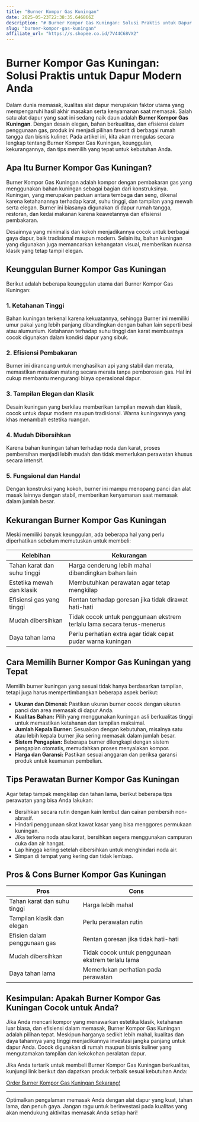 ```yaml
---
title: "Burner Kompor Gas Kuningan"
date: 2025-05-23T22:38:35.646866Z
description: "# Burner Kompor Gas Kuningan: Solusi Praktis untuk Dapur Modern Anda..."
slug: "burner-kompor-gas-kuningan"
affiliate_url: "https://s.shopee.co.id/7V44C68VX2"
---
```

# Burner Kompor Gas Kuningan: Solusi Praktis untuk Dapur Modern Anda

Dalam dunia memasak, kualitas alat dapur merupakan faktor utama yang mempengaruhi hasil akhir masakan serta kenyamanan saat memasak. Salah satu alat dapur yang saat ini sedang naik daun adalah **Burner Kompor Gas Kuningan**. Dengan desain elegan, bahan berkualitas, dan efisiensi dalam penggunaan gas, produk ini menjadi pilihan favorit di berbagai rumah tangga dan bisnis kuliner. Pada artikel ini, kita akan mengulas secara lengkap tentang Burner Kompor Gas Kuningan, keunggulan, kekurangannya, dan tips memilih yang tepat untuk kebutuhan Anda.

## Apa Itu Burner Kompor Gas Kuningan?

Burner Kompor Gas Kuningan adalah kompor dengan pembakaran gas yang menggunakan bahan kuningan sebagai bagian dari konstruksinya. Kuningan, yang merupakan paduan antara tembaga dan seng, dikenal karena ketahanannya terhadap karat, suhu tinggi, dan tampilan yang mewah serta elegan. Burner ini biasanya digunakan di dapur rumah tangga, restoran, dan kedai makanan karena keawetannya dan efisiensi pembakaran.

Desainnya yang minimalis dan kokoh menjadikannya cocok untuk berbagai gaya dapur, baik tradisional maupun modern. Selain itu, bahan kuningan yang digunakan juga memancarkan kehangatan visual, memberikan nuansa klasik yang tetap tampil elegan.

## Keunggulan Burner Kompor Gas Kuningan

Berikut adalah beberapa keunggulan utama dari Burner Kompor Gas Kuningan:

### 1. **Ketahanan Tinggi**

Bahan kuningan terkenal karena kekuatannya, sehingga Burner ini memiliki umur pakai yang lebih panjang dibandingkan dengan bahan lain seperti besi atau alumunium. Ketahanan terhadap suhu tinggi dan karat membuatnya cocok digunakan dalam kondisi dapur yang sibuk.

### 2. **Efisiensi Pembakaran**

Burner ini dirancang untuk menghasilkan api yang stabil dan merata, memastikan masakan matang secara merata tanpa pemborosan gas. Hal ini cukup membantu mengurangi biaya operasional dapur.

### 3. **Tampilan Elegan dan Klasik**

Desain kuningan yang berkilau memberikan tampilan mewah dan klasik, cocok untuk dapur modern maupun tradisional. Warna kuningannya yang khas menambah estetika ruangan.

### 4. **Mudah Dibersihkan**

Karena bahan kuningan tahan terhadap noda dan karat, proses pembersihan menjadi lebih mudah dan tidak memerlukan perawatan khusus secara intensif.

### 5. **Fungsional dan Handal**

Dengan konstruksi yang kokoh, burner ini mampu menopang panci dan alat masak lainnya dengan stabil, memberikan kenyamanan saat memasak dalam jumlah besar.

## Kekurangan Burner Kompor Gas Kuningan

Meski memiliki banyak keunggulan, ada beberapa hal yang perlu diperhatikan sebelum memutuskan untuk membeli:

| Kelebihan                                    | Kekurangan                                          |
|----------------------------------------------|-----------------------------------------------------|
| Tahan karat dan suhu tinggi                  | Harga cenderung lebih mahal dibandingkan bahan lain |
| Estetika mewah dan klasik                    | Membutuhkan perawatan agar tetap mengkilap        |
| Efisiensi gas yang tinggi                    | Rentan terhadap goresan jika tidak dirawat hati-hati |
| Mudah dibersihkan                            | Tidak cocok untuk penggunaan ekstrem terlalu lama secara terus-menerus |
| Daya tahan lama                             | Perlu perhatian extra agar tidak cepat pudar warna kuningan |

## Cara Memilih Burner Kompor Gas Kuningan yang Tepat

Memilih burner kuningan yang sesuai tidak hanya berdasarkan tampilan, tetapi juga harus mempertimbangkan beberapa aspek berikut:

- **Ukuran dan Dimensi:** Pastikan ukuran burner cocok dengan ukuran panci dan area memasak di dapur Anda.
- **Kualitas Bahan:** Pilih yang menggunakan kuningan asli berkualitas tinggi untuk memastikan ketahanan dan tampilan maksimal.
- **Jumlah Kepala Burner:** Sesuaikan dengan kebutuhan, misalnya satu atau lebih kepala burner jika sering memasak dalam jumlah besar.
- **Sistem Pengapian:** Beberapa burner dilengkapi dengan sistem pengapian otomatis, memudahkan proses menyalakan kompor.
- **Harga dan Garansi:** Pastikan sesuai anggaran dan periksa garansi produk untuk keamanan pembelian.

## Tips Perawatan Burner Kompor Gas Kuningan

Agar tetap tampak mengkilap dan tahan lama, berikut beberapa tips perawatan yang bisa Anda lakukan:

- Bersihkan secara rutin dengan kain lembut dan cairan pembersih non-abrasif.
- Hindari penggunaan sikat kawat kasar yang bisa menggores permukaan kuningan.
- Jika terkena noda atau karat, bersihkan segera menggunakan campuran cuka dan air hangat.
- Lap hingga kering setelah dibersihkan untuk menghindari noda air.
- Simpan di tempat yang kering dan tidak lembap.

## Pros & Cons Burner Kompor Gas Kuningan

| **Pros**                                    | **Cons**                                    |
|--------------------------------------------|--------------------------------------------|
| Tahan karat dan suhu tinggi               | Harga lebih mahal                        |
| Tampilan klasik dan elegan                 | Perlu perawatan rutin                   |
| Efisien dalam penggunaan gas               | Rentan goresan jika tidak hati-hati     |
| Mudah dibersihkan                         | Tidak cocok untuk penggunaan ekstrem terlalu lama|
| Daya tahan lama                           | Memerlukan perhatian pada perawatan    |

## Kesimpulan: Apakah Burner Kompor Gas Kuningan Cocok untuk Anda?

Jika Anda mencari kompor yang menawarkan estetika klasik, ketahanan luar biasa, dan efisiensi dalam memasak, Burner Kompor Gas Kuningan adalah pilihan tepat. Meskipun harganya sedikit lebih mahal, kualitas dan daya tahannya yang tinggi menjadikannya investasi jangka panjang untuk dapur Anda. Cocok digunakan di rumah maupun bisnis kuliner yang mengutamakan tampilan dan kekokohan peralatan dapur.

Jika Anda tertarik untuk membeli Burner Kompor Gas Kuningan berkualitas, kunjungi link berikut dan dapatkan produk terbaik sesuai kebutuhan Anda:

[Order Burner Kompor Gas Kuningan Sekarang!](https://s.shopee.co.id/7V44C68VX2)

---

Optimalkan pengalaman memasak Anda dengan alat dapur yang kuat, tahan lama, dan penuh gaya. Jangan ragu untuk berinvestasi pada kualitas yang akan mendukung aktivitas memasak Anda setiap hari!